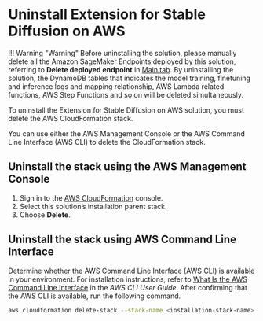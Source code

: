# Uninstall Extension for Stable Diffusion on AWS 

!!! Warning "Warning"
    Before uninstalling the solution, please manually delete all the Amazon SageMaker Endpoints deployed by this solution, referring to **Delete deployed endpoint** in [Main tab](./user-guide/CloudAssetsManage.md). By uninstalling the solution, the DynamoDB tables that indicates the model training, finetuning and inference logs and mapping relationship, AWS Lambda related functions, AWS Step Functions and so on will be deleted simultaneously.


To uninstall the Extension for Stable Diffusion on AWS solution, you must delete the AWS CloudFormation stack. 

You can use either the AWS Management Console or the AWS Command Line Interface (AWS CLI) to delete the CloudFormation stack.

## Uninstall the stack using the AWS Management Console

1. Sign in to the [AWS CloudFormation][cloudformation-console] console.
1. Select this solution’s installation parent stack.
1. Choose **Delete**.

## Uninstall the stack using AWS Command Line Interface

Determine whether the AWS Command Line Interface (AWS CLI) is available in your environment. For installation instructions, refer to [What Is the AWS Command Line Interface][aws-cli] in the *AWS CLI User Guide*. After confirming that the AWS CLI is available, run the following command.

```bash
aws cloudformation delete-stack --stack-name <installation-stack-name> --region <aws-region>
```


[cloudformation-console]: https://console.aws.amazon.com/cloudformation/home
[aws-cli]: https://docs.aws.amazon.com/cli/latest/userguide/cli-chap-welcome.html
